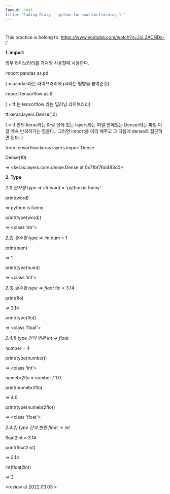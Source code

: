 ```yaml
---
layout: post
title: "Coding Diary - python for machinelearning 1 "
---
```


#
This practice is belong to  'https://www.youtube.com/watch?v=JoL3ACNDs-I'


**1. import**

외부 라이브러리를 가져와 사용할때 사용한다. 

import pandas as pd 

( = pandas라는 라이브러리에 pd라는 별병을 붙여준것)

import tensorflow as tf  

( = tf 는 tensorflow 라는 딥러닝 라이브러리)

tf.keras.layers.Dense(10) 

( = tf 안의 keras라는 파링 안에 있는 layers라는 파일 안에있는 Denser라는 파일
   이걸 계속 반복하기는 힘들다..
   그러면 import를 미리 해주고 그 다음에 dense로 접근하면 된다. )

from tensorflow.keras.layers import Dense

Dense(10)

=> <keras.layers.core.dense.Dense at 0x7fbf76d483d0>


**2. Type**

*2.1) 문자형 type => str*
word = 'python is funny'

print(word)

=> python is funny

print(type(word)) 

=> <class 'str'>

*2.2) 정수형 type => int*
num = 1 

print(num)

=> 1

print(type(num))

=> <class 'int'>

*2.3) 실수형 type => float*
flo = 3.14

print(flo)

=> 3.14

print(type(flo))

=> <class 'float'>

*2.4.1) type 간의 변환 int -> float*

number = 4

print(type(number))

=> <class 'int'>

numebr2flo = number / 1.0

print(numebr2flo)

=> 4.0

print(type(numebr2flo))

=> <class 'float'>

*2.4.2) type 간의 변환 float -> int*

float2int = 3.14

print(float2int)

=> 3.14

int(float2int)

=> 3


<review at 2022.03.03 >
